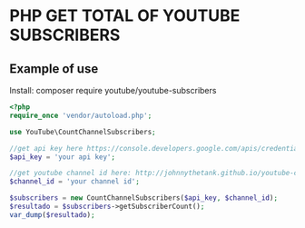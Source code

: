 # PHP GET TOTAL OF YOUTUBE SUBSCRIBERS 

## Example of use

Install: composer require youtube/youtube-subscribers

```php
<?php
require_once 'vendor/autoload.php';

use YouTube\CountChannelSubscribers;

//get api key here https://console.developers.google.com/apis/credentials
$api_key = 'your api key';

//get youtube channel id here: http://johnnythetank.github.io/youtube-channel-name-converter/
$channel_id = 'your channel id';

$subscribers = new CountChannelSubscribers($api_key, $channel_id);
$resultado = $subscribers->getSubscriberCount();
var_dump($resultado);
```

